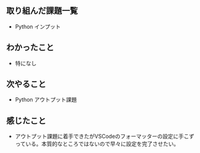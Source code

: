 ## 取り組んだ課題一覧 
- Python インプット
## わかったこと
- 特になし
## 次やること  
- Python アウトプット課題
## 感じたこと 
- アウトプット課題に着手できたがVSCodeのフォーマッターの設定に手こずっている。本質的なところではないので早々に設定を完了させたい。    